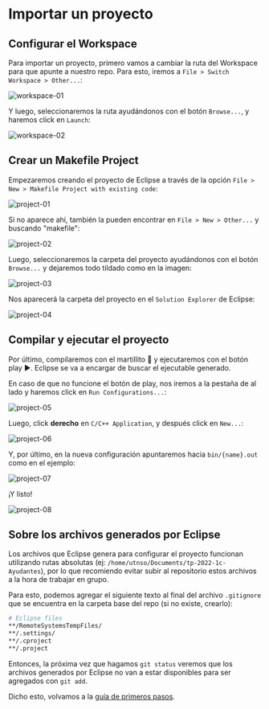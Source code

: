 # Importar un proyecto

## Configurar el Workspace

Para importar un proyecto, primero vamos a cambiar la ruta del Workspace para
que apunte a nuestro repo. Para esto, iremos a
`File > Switch Workspace > Other...`:

![workspace-01](/img/eclipse/workspace-01.png)

Y luego, seleccionaremos la ruta ayudándonos con el botón `Browse...`, y haremos
click en `Launch`:

![workspace-02](/img/eclipse/workspace-02.png)

## Crear un Makefile Project

Empezaremos creando el proyecto de Eclipse a través de la opción
`File > New > Makefile Project with existing code`:

![project-01](/img/eclipse/project-01.png)

Si no aparece ahí, también la pueden encontrar en
`File > New > Other...` y buscando "makefile":

![project-02](/img/eclipse/project-02.png)


Luego, seleccionaremos la carpeta del proyecto ayudándonos con el botón
`Browse...` y dejaremos todo tildado como en la imagen:

![project-03](/img/eclipse/project-03.png)

Nos aparecerá la carpeta del proyecto en el `Solution Explorer` de Eclipse:

![project-04](/img/eclipse/project-04.png)

## Compilar y ejecutar el proyecto

Por último, compilaremos con el martillito :hammer: y ejecutaremos con el botón
play :arrow_forward:. Eclipse se va a encargar de buscar el ejecutable generado.

En caso de que no funcione el botón de play, nos iremos a la pestaña de al lado
y haremos click en `Run Configurations...`:

![project-05](/img/eclipse/project-05.png)

Luego, click **derecho** en `C/C++ Application`, y después click en `New...`:

![project-06](/img/eclipse/project-06.png)

Y, por último, en la nueva configuración apuntaremos hacia `bin/{name}.out` como
en el ejemplo:

![project-07](/img/eclipse/project-07.png)

¡Y listo!

![project-08](/img/eclipse/project-08.png)


## Sobre los archivos generados por Eclipse

Los archivos que Eclipse genera para configurar el proyecto funcionan utilizando
rutas absolutas (ej: `/home/utnso/Documents/tp-2022-1c-Ayudantes`), por lo que
recomiendo evitar subir al repositorio estos archivos a la hora de trabajar en
grupo.

Para esto, podemos agregar el siguiente texto al final del archivo `.gitignore`
que se encuentra en la carpeta base del repo (si no existe, crearlo):

```bash
# Eclipse files
**/RemoteSystemsTempFiles/
**/.settings/
**/.cproject
**/.project
```

Entonces, la próxima vez que hagamos `git status` veremos que los archivos
generados por Eclipse no van a estar disponibles para ser agregados con
`git add`.

Dicho esto, volvamos a la
[guía de primeros pasos](../#importar-el-proyecto-en-un-ide-o-editor-de-texto).
